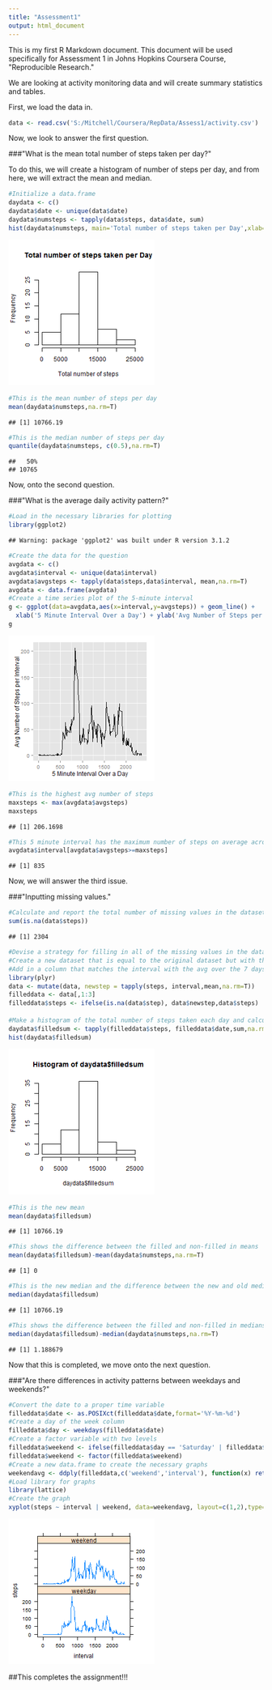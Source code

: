 ```yaml
---
title: "Assessment1"
output: html_document
---
```


This is my first R Markdown document. This document will be used specifically for Assessment
1 in Johns Hopkins Coursera Course, "Reproducible Research."

We are looking at activity monitoring data and will create summary statistics and tables.

First, we load the data in.


```r
data <- read.csv('S:/Mitchell/Coursera/RepData/Assess1/activity.csv')
```

Now, we look to answer the first question. 

###"What is the mean total number of steps taken per day?"

To do this, we will create a histogram of number of steps per day, and from here,
we will extract the mean and median.

```r
#Initialize a data.frame
daydata <- c()
daydata$date <- unique(data$date)
daydata$numsteps <- tapply(data$steps, data$date, sum)
hist(daydata$numsteps, main='Total number of steps taken per Day',xlab='Total number of steps')
```

![plot of chunk unnamed-chunk-2](figure/unnamed-chunk-2-1.png) 

```r
#This is the mean number of steps per day
mean(daydata$numsteps,na.rm=T)
```

```
## [1] 10766.19
```

```r
#This is the median number of steps per day
quantile(daydata$numsteps, c(0.5),na.rm=T)
```

```
##   50% 
## 10765
```

Now, onto the second question. 

###"What is the average daily activity pattern?"


```r
#Load in the necessary libraries for plotting
library(ggplot2)
```

```
## Warning: package 'ggplot2' was built under R version 3.1.2
```

```r
#Create the data for the question
avgdata <- c()
avgdata$interval <- unique(data$interval)
avgdata$avgsteps <- tapply(data$steps,data$interval, mean,na.rm=T)
avgdata <- data.frame(avgdata)
#Create a time series plot of the 5-minute interval
g <- ggplot(data=avgdata,aes(x=interval,y=avgsteps)) + geom_line() +
  xlab('5 Minute Interval Over a Day') + ylab('Avg Number of Steps per Interval')
g
```

![plot of chunk unnamed-chunk-3](figure/unnamed-chunk-3-1.png) 

```r
#This is the highest avg number of steps
maxsteps <- max(avgdata$avgsteps)
maxsteps
```

```
## [1] 206.1698
```

```r
#This 5 minute interval has the maximum number of steps on average across all days.
avgdata$interval[avgdata$avgsteps>=maxsteps]
```

```
## [1] 835
```



Now, we will answer the third issue.

###"Inputting missing values."


```r
#Calculate and report the total number of missing values in the dataset
sum(is.na(data$steps))
```

```
## [1] 2304
```

```r
#Devise a strategy for filling in all of the missing values in the dataset.
#Create a new dataset that is equal to the original dataset but with the missing data filled in.
#Add in a column that matches the interval with the avg over the 7 days
library(plyr)
data <- mutate(data, newstep = tapply(steps, interval,mean,na.rm=T))
filleddata <- data[,1:3]
filleddata$steps <- ifelse(is.na(data$step), data$newstep,data$steps)

#Make a histogram of the total number of steps taken each day and calculate and report the mean and median total number of steps taken per day. Do these values differ from the estimates from the first part of the assignment? What is the impacct of imputing missing data on the estimateas of the total daily number of steps?
daydata$filledsum <- tapply(filleddata$steps, filleddata$date,sum,na.rm=T)
hist(daydata$filledsum)
```

![plot of chunk unnamed-chunk-4](figure/unnamed-chunk-4-1.png) 

```r
#This is the new mean
mean(daydata$filledsum)
```

```
## [1] 10766.19
```

```r
#This shows the difference between the filled and non-filled in means
mean(daydata$filledsum)-mean(daydata$numsteps,na.rm=T)
```

```
## [1] 0
```

```r
#This is the new median and the difference between the new and old median
median(daydata$filledsum)
```

```
## [1] 10766.19
```

```r
#This shows the difference between the filled and non-filled in medians
median(daydata$filledsum)-median(daydata$numsteps,na.rm=T)
```

```
## [1] 1.188679
```

Now that this is completed, we move onto the next question.

###"Are there differences in activity patterns between weekdays and weekends?"


```r
#Convert the date to a proper time variable
filleddata$date <- as.POSIXct(filleddata$date,format='%Y-%m-%d')
#Create a day of the week column
filleddata$day <- weekdays(filleddata$date)
#Create a factor variable with two levels
filleddata$weekend <- ifelse(filleddata$day == 'Saturday' | filleddata$day== 'Sunday','weekend','weekday')
filleddata$weekend <- factor(filleddata$weekend)
#Create a new data.frame to create the necessary graphs
weekendavg <- ddply(filleddata,c('weekend','interval'), function(x) return(c(steps=mean(x$steps))))
#Load library for graphs
library(lattice)
#Create the graph
xyplot(steps ~ interval | weekend, data=weekendavg, layout=c(1,2),type='l')
```

![plot of chunk unnamed-chunk-5](figure/unnamed-chunk-5-1.png) 

##This completes the assignment!!!




